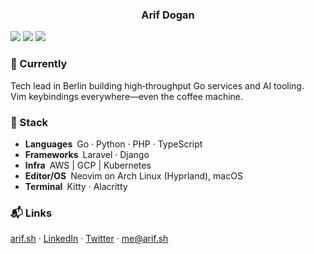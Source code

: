 <h3 align="center">Arif Dogan</h3>

<img src="https://img.shields.io/badge/-Go-00ADD8?style=flat-square&logo=go&logoColor=white"/>
<img src="https://img.shields.io/badge/-Neovim-57A143?style=flat-square&logo=neovim&logoColor=white"/>
<img src="https://img.shields.io/badge/-ArchLinux-1793D1?style=flat-square&logo=arch-linux&logoColor=white"/>

### 🌱 Currently

Tech lead in Berlin building high‑throughput Go services and AI tooling.  
Vim keybindings everywhere—even the coffee machine.

### 🧰 Stack

- **Languages** Go · Python · PHP · TypeScript  
- **Frameworks** Laravel · Django  
- **Infra** AWS | GCP | Kubernetes  
- **Editor/OS** Neovim on Arch Linux (Hyprland), macOS  
- **Terminal** Kitty · Alacritty  

### 📬 Links

[arif.sh](https://arif.sh) · [LinkedIn](https://www.linkedin.com/in/arifdogan95/) · [Twitter](https://twitter.com/arifcodes) · <me@arif.sh>
